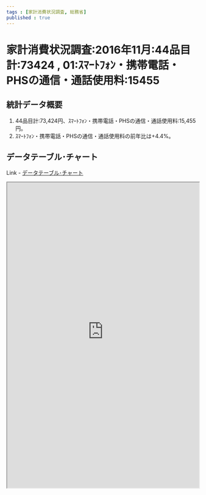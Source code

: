 ```yaml
--- 
tags : [家計消費状況調査, 総務省] 
published : true
---
```

# 家計消費状況調査:2016年11月:44品目計:73424 , 01:ｽﾏｰﾄﾌｫﾝ・携帯電話・PHSの通信・通話使用料:15455
## 統計データ概要
1. 44品目計:73,424円、ｽﾏｰﾄﾌｫﾝ・携帯電話・PHSの通信・通話使用料:15,455円。
1. ｽﾏｰﾄﾌｫﾝ・携帯電話・PHSの通信・通話使用料の前年比は+4.4%。
	
## データテーブル･チャート
Link - [データテーブル･チャート](http://knowledgevault.saecanet.com/charts/am-consulting.co.jp-ExpenditureOnGoodsAndServices.html)
<iframe src="http://knowledgevault.saecanet.com/charts/am-consulting.co.jp-ExpenditureOnGoodsAndServices.html" width="100%" height="800px"></iframe>